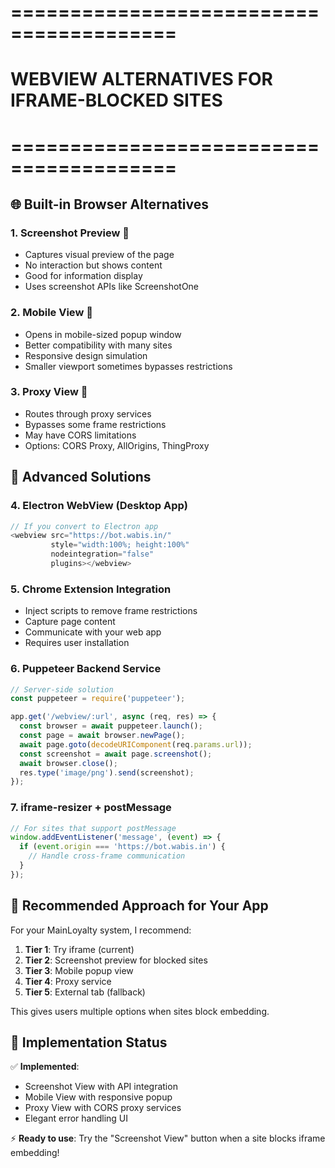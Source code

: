 # ========================================
# WEBVIEW ALTERNATIVES FOR IFRAME-BLOCKED SITES
# ========================================

## 🌐 **Built-in Browser Alternatives**

### 1. **Screenshot Preview** 📸
- Captures visual preview of the page
- No interaction but shows content
- Good for information display
- Uses screenshot APIs like ScreenshotOne

### 2. **Mobile View** 📱
- Opens in mobile-sized popup window
- Better compatibility with many sites
- Responsive design simulation
- Smaller viewport sometimes bypasses restrictions

### 3. **Proxy View** 🔄
- Routes through proxy services
- Bypasses some frame restrictions
- May have CORS limitations
- Options: CORS Proxy, AllOrigins, ThingProxy

## 🚀 **Advanced Solutions**

### 4. **Electron WebView** (Desktop App)
```javascript
// If you convert to Electron app
<webview src="https://bot.wabis.in/" 
         style="width:100%; height:100%"
         nodeintegration="false"
         plugins></webview>
```

### 5. **Chrome Extension Integration**
- Inject scripts to remove frame restrictions
- Capture page content
- Communicate with your web app
- Requires user installation

### 6. **Puppeteer Backend Service**
```javascript
// Server-side solution
const puppeteer = require('puppeteer');

app.get('/webview/:url', async (req, res) => {
  const browser = await puppeteer.launch();
  const page = await browser.newPage();
  await page.goto(decodeURIComponent(req.params.url));
  const screenshot = await page.screenshot();
  await browser.close();
  res.type('image/png').send(screenshot);
});
```

### 7. **iframe-resizer + postMessage**
```javascript
// For sites that support postMessage
window.addEventListener('message', (event) => {
  if (event.origin === 'https://bot.wabis.in') {
    // Handle cross-frame communication
  }
});
```

## 🎯 **Recommended Approach for Your App**

For your MainLoyalty system, I recommend:

1. **Tier 1**: Try iframe (current)
2. **Tier 2**: Screenshot preview for blocked sites
3. **Tier 3**: Mobile popup view  
4. **Tier 4**: Proxy service
5. **Tier 5**: External tab (fallback)

This gives users multiple options when sites block embedding.

## 🔧 **Implementation Status**

✅ **Implemented**: 
- Screenshot View with API integration
- Mobile View with responsive popup
- Proxy View with CORS proxy services
- Elegant error handling UI

⚡ **Ready to use**: Try the "Screenshot View" button when a site blocks iframe embedding!
